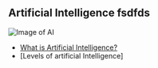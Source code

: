 ## Artificial Intelligence fsdfds

![Image of AI](https://www.draglet.com/wp-content/uploads/2018/12/ai-blockchain.jpg)

- [What is Artificial Intelligence?](start.md)
- [Levels of artificial Intelligence]
